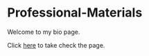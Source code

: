 # Professional-Materials
Welcome to my bio page.

Click [here](https://lostmonkr.github.io/Professional-Materials/. ) to take check the page.



